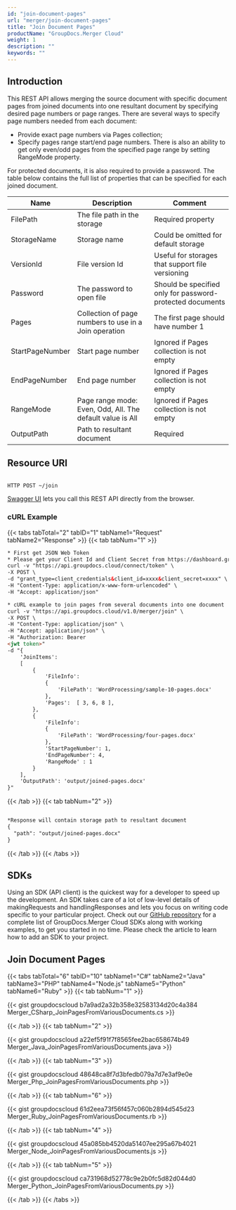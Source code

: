 ```yaml
---
id: "join-document-pages"
url: "merger/join-document-pages"
title: "Join Document Pages"
productName: "GroupDocs.Merger Cloud"
weight: 1
description: ""
keywords: ""
---
```


## Introduction ##

This REST API allows merging the source document with specific document pages from joined documents into one resultant document by specifying desired page numbers or page ranges.
There are several ways to specify page numbers needed from each document:

* Provide exact page numbers via Pages collection;
* Specify pages range start/end page numbers. There is also an ability to get only even/odd pages from the specified page range by setting RangeMode property.

For protected documents, it is also required to provide a password.
The table below contains the full list of properties that can be specified for each joined document.

|Name|Description|Comment
|---|---|---
|FilePath|The file path in the storage|Required property
|StorageName|Storage name|Could be omitted for default storage
|VersionId|File version Id|Useful for storages that support file versioning
|Password|The password to open file|Should be specified only for password-protected documents
|Pages|Collection of page numbers to use in a Join operation|The first page should have number 1
|StartPageNumber|Start page number|Ignored if Pages collection is not empty
|EndPageNumber|End page number|Ignored if Pages collection is not empty
|RangeMode|Page range mode: Even, Odd, All. The default value is All|Ignored if Pages collection is not empty
|OutputPath|Path to resultant document|Required

## Resource URI ##

```html

HTTP POST ~/join

```

[Swagger UI](https://apireference.groupdocs.cloud/merger/#/Document/Join) lets you call this REST API directly from the browser.

### cURL Example ###

{{< tabs tabTotal="2" tabID="1" tabName1="Request" tabName2="Response" >}} {{< tab tabNum="1" >}}

```html
* First get JSON Web Token
* Please get your Client Id and Client Secret from https://dashboard.groupdocs.cloud/applications. Kindly place Client Id in "client_id" and Client Secret in "client_secret" argument.
curl -v "https://api.groupdocs.cloud/connect/token" \
-X POST \
-d "grant_type=client_credentials&client_id=xxxx&client_secret=xxxx" \
-H "Content-Type: application/x-www-form-urlencoded" \
-H "Accept: application/json"

* cURL example to join pages from several documents into one document
curl -v "https://api.groupdocs.cloud/v1.0/merger/join" \
-X POST \
-H "Content-Type: application/json" \
-H "Accept: application/json" \
-H "Authorization: Bearer
<jwt token>"
-d "{
    'JoinItems':
    [
        {
            'FileInfo':
            {
                'FilePath': 'WordProcessing/sample-10-pages.docx'
            },
            'Pages':  [ 3, 6, 8 ],
        },
        {
            'FileInfo':
            {
                'FilePath': 'WordProcessing/four-pages.docx'
            },
            'StartPageNumber': 1,
            'EndPageNumber': 4,
            'RangeMode' : 1
        }
    ],
    'OutputPath': 'output/joined-pages.docx'
}"

```

{{< /tab >}} {{< tab tabNum="2" >}}

```html

*Response will contain storage path to resultant document
{
  "path": "output/joined-pages.docx"
}
```

{{< /tab >}} {{< /tabs >}}

## SDKs ##

Using an SDK (API client) is the quickest way for a developer to speed up the development. An SDK takes care of a lot of low-level details of makingRequests and handlingResponses and lets you focus on writing code specific to your particular project. Check out our [GitHub repository](https://github.com/groupdocs-merger-cloud) for a complete list of GroupDocs.Merger Cloud SDKs along with working examples, to get you started in no time. Please check the article to learn how to add an SDK to your project.

## Join Document Pages ##

{{< tabs tabTotal="6" tabID="10" tabName1="C#" tabName2="Java" tabName3="PHP" tabName4="Node.js" tabName5="Python" tabName6="Ruby" >}} {{< tab tabNum="1" >}}

{{< gist groupdocscloud b7a9ad2a32b358e32583134d20c4a384 Merger_CSharp_JoinPagesFromVariousDocuments.cs >}}

{{< /tab >}} {{< tab tabNum="2" >}}

{{< gist groupdocscloud a22ef5f91f7f8565fee2bac658674b49 Merger_Java_JoinPagesFromVariousDocuments.java >}}

{{< /tab >}} {{< tab tabNum="3" >}}

{{< gist groupdocscloud 48648ca8f7d3bfedb079a7d7e3af9e0e Merger_Php_JoinPagesFromVariousDocuments.php >}}

{{< /tab >}} {{< tab tabNum="6" >}}

{{< gist groupdocscloud 61d2eea73f56f457c060b2894d545d23 Merger_Ruby_JoinPagesFromVariousDocuments.rb >}}

{{< /tab >}} {{< tab tabNum="4" >}}

{{< gist groupdocscloud 45a085bb4520da51407ee295a67b4021 Merger_Node_JoinPagesFromVariousDocuments.js >}}

{{< /tab >}} {{< tab tabNum="5" >}}

{{< gist groupdocscloud ca731968d52778c9e2b0fc5d82d044d0 Merger_Python_JoinPagesFromVariousDocuments.py >}}

{{< /tab >}} {{< /tabs >}}
